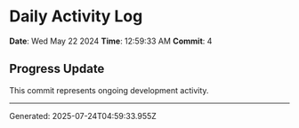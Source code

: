 # Daily Activity Log

**Date**: Wed May 22 2024
**Time**: 12:59:33 AM
**Commit**: 4

## Progress Update

This commit represents ongoing development activity.

---
Generated: 2025-07-24T04:59:33.955Z
